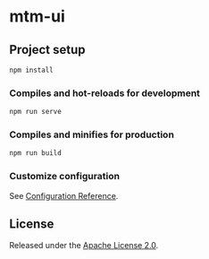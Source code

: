 # mtm-ui

## Project setup

```bash
npm install
```

### Compiles and hot-reloads for development

```bash
npm run serve
```

### Compiles and minifies for production
```bash
npm run build
```

### Customize configuration

See [Configuration Reference](https://cli.vuejs.org/config/).

## License

Released under the [Apache License 2.0](https://www.apache.org/licenses/LICENSE-2.0.txt).

